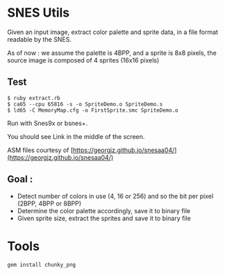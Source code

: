 # SNES Utils

Given an input image, extract color palette and sprite data, in a file format readable by the SNES.

As of now : we assume the palette is 4BPP, and a sprite is 8x8 pixels, the source image is composed of 4 sprites (16x16 pixels)

## Test

```
$ ruby extract.rb
$ ca65 --cpu 65816 -s -o SpriteDemo.o SpriteDemo.s
$ ld65 -C MemoryMap.cfg -o FirstSprite.smc SpriteDemo.o
```

Run with Snes9x or bsnes+.

You should see Link in the middle of the screen.

ASM files courtesy of [https://georgjz.github.io/snesaa04/](https://georgjz.github.io/snesaa04/)


## Goal :

* Detect number of colors in use (4, 16 or 256) and so the bit per pixel (2BPP, 4BPP or 8BPP)
* Determine the color palette accordingly, save it to binary file
* Given sprite size, extract the sprites and save it to binary file

# Tools

```
gem install chunky_png
```
